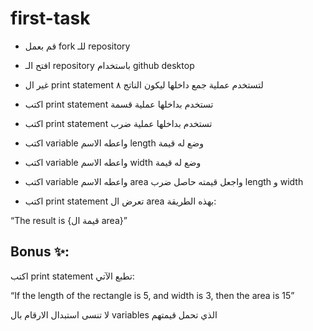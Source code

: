# first-task


- قم بعمل fork للـ repository
- افتح الـ repository باستخدام github desktop

- غير ال  print statement لتستخدم عملية جمع داخلها ليكون الناتج ٨

- اكتب print statement تستخدم بداخلها عملية قسمة

- اكتب print statement تستخدم بداخلها عملية ضرب

- اكتب variable واعطه الاسم length وضع له قيمة

- اكتب variable واعطه الاسم width وضع له قيمة

- اكتب variable واعطه الاسم area واجعل قيمته حاصل ضرب length و width 

- اكتب print statement تعرض ال area بهذه الطريقة:

“The result is {قيمة ال area}”

## Bonus ✨:
اكتب print statement تطبع الآتي:

“If the length of the rectangle is 5, and width is 3, then the area is 15”

لا تنسى استبدال الارقام بال variables الذي تحمل قيمتهم

